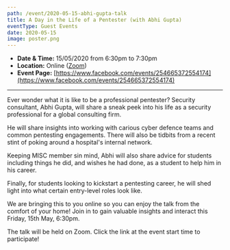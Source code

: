 ```yaml
---
path: /event/2020-05-15-abhi-gupta-talk
title: A Day in the Life of a Pentester (with Abhi Gupta)
eventType: Guest Events
date: 2020-05-15
image: poster.png
---
```


- **Date & Time:** 15/05/2020 from 6:30pm to 7:30pm
- **Location:** Online ([Zoom](https://unimelb.zoom.us/j/99484183428?pwd=R0YwZ3ZybWs0UW9DM0pDNG15Z1Ntdz09))
- **Event Page:** [https://www.facebook.com/events/254665372554174](https://www.facebook.com/events/254665372554174)

---

Ever wonder what it is like to be a professional pentester? Security consultant, Abhi Gupta, will share a sneak peek into his life as a security professional for a global consulting firm.

He will share insights into working with carious cyber defence teams and common pentesting engagements. There will also be tidbits from a recent stint of poking around a hospital's internal network.

Keeping MISC member sin mind, Abhi will also share advice for students including things he did, and wishes he had done, as a student to help him in his career.

Finally, for students looking to kickstart a pentesting career, he will shed light into what certain entry-level roles look like.

We are bringing this to you online so you can enjoy the talk from the comfort of your home! Join in to gain valuable insights and interact this Friday, 15th May, 6:30pm.

The talk will be held on Zoom. Click the link at the event start time to participate!
